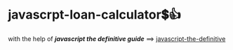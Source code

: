 # javascrpt-loan-calculator:heavy_dollar_sign::+1:                                                                                                                                                                                
with the help of **_javascript the definitive guide_** ==>
<a href="https://www.oreilly.com/library/view/javascript-the-definitive/0596101996/">javascript-the-definitive</a>
 
